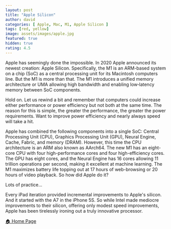 ```yaml
---
layout: post
title: "Apple Silicon"
author: david
categories: [ Apple, Mac, M1, Apple Silicon ]
tags: [red, yellow]
image: assets/images/apple.jpg
featured: true
hidden: true
rating: 4.5
---
```


Apple has seemingly done the impossible. In 2020 Apple announced its newest creation: Apple Silicon. Specifically, the M1 is an ARM-based system on a chip (SoC) as a central processing unit for its Macintosh computers line. But the M1 is more than that. The M1 introduces a unified memory architecture or UMA allowing high bandwidth and enabling low‑latency memory between SoC components. 

Hold on. Let us rewind a bit and remember that computers could increase either performance or power efficiency but not both at the same time. The reason for this is simple, the greater the performance, the greater the power requirements. Want to improve power efficiency and nearly always speed will take a hit.

Apple has combined the following components into a single SoC: Central Processing Unit (CPU), Graphics Processing Unit (GPU), Neural Engine, Cache, Fabric, and memory (DRAM). However, this time the CPU architecture is an ARM also known as AArch64. The new M1 has an eight-core CPU with four high-performance cores and four high-efficiency cores. The GPU has eight cores, and the Neural Engine has 16 cores allowing 11 trillion operations per second, making it excellent at machine learning. The M1 maximizes battery life topping out at 17 hours of web-browsing or 20 hours of video playback. So how did Apple do it?

Lots of practice...

Every iPad iteration provided incremental improvements to Apple's silicon. And it started with the A7 in the iPhone 5S. So while Intel made mediocre improvements to their silicon, offering only modest speed improvements, Apple has been tirelessly ironing out a truly innovative processor.

[ 🏠 Home Page](https://davidprush.com)
